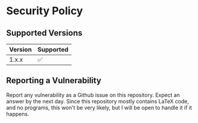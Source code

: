 # Security Policy

## Supported Versions

| Version | Supported          |
| ------- | ------------------ |
| 1.x.x   | :white_check_mark: |

## Reporting a Vulnerability

Report any vulnerability as a Github issue on this repository. Expect an answer by the next day. Since this repository mostly contains LaTeX code,
and no programs, this won't be very likely, but I will be open to handle it if it happens.
